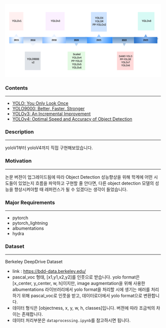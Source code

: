 ![img](img/yolo_timeline.png)  

### Contents
---
- [YOLO: You Only Look Once](YOLOv1/README.md)  
- [YOLO9000: Better, Faster, Stronger](YOLOv2/README.md)  
- [YOLOv3: An Incremental Improvement](YOLOv3/README.md)  
- [YOLOv4: Optimal Speed and Accuracy of Object Detection](YOLOv4/README.md)  

### Description
---
yoloV1부터 yoloV4까지 직접 구현해보았습니다.

### Motivation
---
논문 버젼이 업그레이드됨에 따라 Object Detection 성능향상을 위해 학계에 어떤 시도들이 있었는지 흐름을 파악하고 구현할 줄 안다면, 다른 object detection 모델의 성능을 향상시켜야할 때 레퍼런스가 될 수 있겠다는 생각이 들었습니다.   


### Major Requirements
---
- pytorch
- pytorch_lightning
- albumentations
- hydra  

### Dataset
---
Berkeley DeepDrive Dataset  
- link : https://bdd-data.berkeley.edu/  
- pascal_voc 형태, [x1,y1,x2,y2]를 인풋으로 받습니다. yolo format은 [x_center, y_center, w, h]이지만, image augmentation을 위해 사용한 albumentations 라이브러리에서 yolo format을 처리할 시에 생기는 에러를 처리하기 위해 pascal_voc로 인풋을 받고, 데이터로더에서 yolo format으로 변환합니다.
- 데이터 형식은 [objectness, x, y, w, h, classes]입니다. 버젼에 따라 조금씩의 차이는 존재합니다.
- 데이터 처리부분은 `dataprocessing.ipynb`를 참고하시면 됩니다. 


